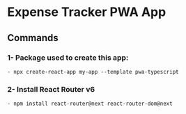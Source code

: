 # Expense Tracker PWA App

## Commands

### 1- Package used to create this app:
    - npx create-react-app my-app --template pwa-typescript
### 2- Install React Router v6
    - npm install react-router@next react-router-dom@next